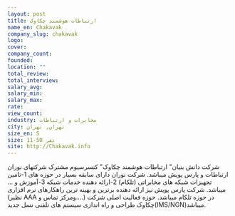 ```yaml
---
layout: post
title: ارتباطات هوشمند چکاوک
name_en: Chakavak
company_slug: chakavak
logo: 
cover: 
company_count:
founded:
location: ""
total_review: 
total_interview: 
salary_avg: 
salary_min: 
salary_max: 
rate: 
view_count: 
industry: مخابرات و ارتباطات
city: تهران, تهران
size_en: S
size: 11-50 نفر
site: http://Chakavak.info
---
```


شرکت دانش بنیان" ارتباطات هوشمند چکاوک" کنسرسیوم مشترک شرکتهای نوران ارتباطات و پارس پویش میباشد.
شرکت نوران دارای سابقه بسیار در حوزه های 1-تامین تجهیزات شبکه های مخابراتی (تلکام) 2-ارائه دهنده خدمات شبکه 3-آموزش و ... میباشد.
شرکت پارس پویش نیز ارائه دهنده برترین و بهینه ترین راهکارهای نرم افزاری (نظیر AAA ومرکز تماس و....) در حوزه تلکام میباشد.
حوزه فعالیت اصلی شرکت چکاوک طراحی و راه اندازی سیستم های تلفنی نسل جدید(IMS/NGN)میباشد.